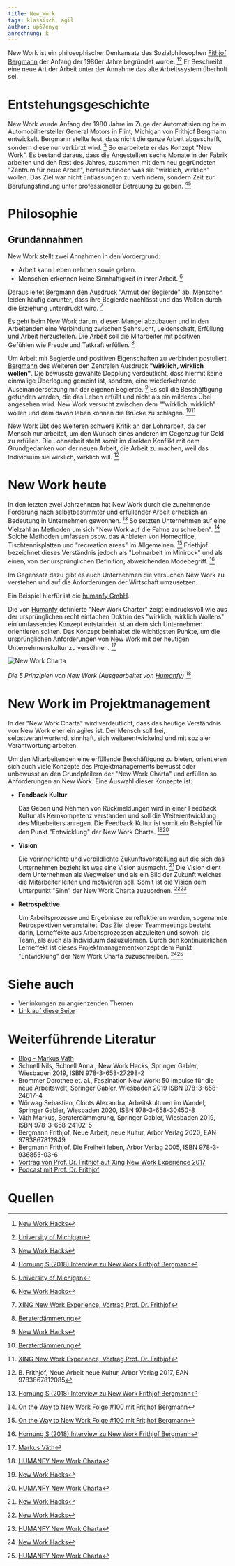 ```yaml
---
title: New_Work
tags: klassisch, agil
author: up67enyq
anrechnung: k 
---
```


New Work ist ein philosophischer Denkansatz des Sozialphilosophen [Fithjof Bergmann](https://de.wikipedia.org/wiki/Frithjof_Bergmann) der Anfang der 1980er Jahre begründet wurde. [^1][^7] Er Beschreibt eine neue Art der Arbeit unter der Annahme das alte Arbeitssystem überholt sei.



# Entstehungsgeschichte
New Work wurde Anfang der 1980 Jahre im Zuge der Automatisierung beim Automobilhersteller General Motors in Flint, Michigan von Frithjof Bergmann entwickelt. Bergmann stellte fest, dass nicht die ganze Arbeit abgeschafft, sondern diese nur verkürzt wird. [^1]
So erarbeitete er das Konzept "New Work". 
Es bestand daraus, dass die Angestellten sechs Monate in der Fabrik arbeiten und den Rest des Jahres, zusammen mit dem neu gegründeten "Zentrum für neue Arbeit", herauszufinden was sie "wirklich, wirklich" wollen. Das Ziel war nicht Entlassungen zu verhindern, sondern Zeit zur Berufungsfindung unter professioneller Betreuung zu geben. [^6][^7]

# Philosophie
## Grundannahmen

New Work stellt zwei Annahmen in den Vordergrund:
* Arbeit kann Leben nehmen sowie geben.
* Menschen erkennen keine Sinnhaftigkeit in ihrer Arbeit. [^1]

Daraus leitet [Bergmann](https://de.wikipedia.org/wiki/Frithjof_Bergmann)  den Ausdruck "Armut der Begierde" ab.
Menschen leiden häufig darunter, dass ihre Begierde nachlässt und das Wollen durch die Erziehung unterdrückt wird. [^5]

Es geht beim New Work darum, diesen Mangel abzubauen und in den Arbeitenden eine Verbindung zwischen Sehnsucht, Leidenschaft, Erfüllung und Arbeit herzustellen. Die Arbeit soll die Mitarbeiter mit positiven Gefühlen wie Freude und Tatkraft erfüllen. [^2]

Um Arbeit mit Begierde und positiven Eigenschaften zu verbinden postuliert [Bergmann](https://de.wikipedia.org/wiki/Frithjof_Bergmann) des Weiteren den Zentralen Ausdruck <b>"wirklich, wirklich wollen"</b>. 
Die bewusste gewählte Dopplung verdeutlicht, dass hiermit keine einmalige Überlegung gemeint ist, sondern, eine wiederkehrende Auseinandersetzung mit der eigenen Begierde. [^1] 
Es soll die Beschäftigung gefunden werden, die das Leben erfüllt und nicht als ein milderes Übel angesehen wird. New Work versucht zwischen dem ""wirklich, wirklich" wollen und dem davon leben können die Brücke zu schlagen. [^2][^5]

New Work übt des Weiteren schwere Kritik an der Lohnarbeit, da der Mensch nur arbeitet, um den Wunsch eines anderen im Gegenzug für Geld zu erfüllen. Die Lohnarbeit steht somit im direkten Konflikt mit dem Grundgedanken von der neuen Arbeit, die Arbeit zu machen, weil das Individuum sie wirklich, wirklich will. [^9]

# New Work heute

In den letzten zwei Jahrzehnten hat New Work durch die zunehmende Forderung nach selbstbestimmter und erfüllender Arbeit erheblich an Bedeutung in Unternehmen gewonnen. [^6] So setzten Unternehmen auf eine Vielzahl an Methoden um sich "New Work auf die Fahne zu schreiben". [^10] Solche Methoden umfassen bspw. das Anbieten von Homeoffice, Tischtennisplatten und "recreation areas" im Allgemeinen. [^10]
Friethjof bezeichnet dieses Verständnis jedoch als "Lohnarbeit im Minirock" und als einen, von der ursprünglichen Definition, abweichenden Modebegriff. [^6]

Im Gegensatz dazu gibt es auch Unternehmen die versuchen New Work zu verstehen und auf die Anforderungen der Wirtschaft umzusetzen.

Ein Beispiel hierfür ist die [humanfy GmbH](https://humanfy.de/new-work-charta/).

Die von [Humanfy](https://humanfy.de/new-work-charta/) definierte "New Work Charter" zeigt eindrucksvoll wie aus der ursprünglichen recht einfachen Doktrin des "wirklich, wirklich Wollens" ein umfassendes Konzept entstanden ist an dem sich Unternehmen orientieren sollten. Das Konzept beinhaltet die wichtigsten Punkte, um die ursprünglichen Anforderungen von New Work  mit der heutigen Unternehmenskultur zu versöhnen. [^4] 


![New Work Charta](New_Work/new_work.jpg)

*Die 5 Prinzipien von New Work (Ausgearbeitet von [Humanfy](https://humanfy.de/new-work-charta/))* [^3]



# New Work im Projektmanagement
In der "New Work Charta" wird verdeutlicht, dass das heutige Verständnis von New Work eher ein agiles ist. Der Mensch soll frei, selbstverantwortend, sinnhaft, sich weiterentwickelnd und mit sozialer Verantwortung arbeiten. 

Um den Mitarbeitenden eine erfüllende Beschäftigung zu bieten, orientieren sich auch viele Konzepte des Projektmanagements bewusst oder unbewusst an den Grundpfeilern der "New Work Charta" und erfüllen so Anforderungen an New Work. Eine Auswahl dieser Konzepte ist:

* <b> Feedback Kultur </b>
 
  Das Geben und Nehmen von Rückmeldungen wird in einer Feedback Kultur als Kernkompetenz verstanden und soll die Weiterentwicklung des Mitarbeiters anregen. Die Feedback Kultur ist somit ein Beispiel für den Punkt "Entwicklung" der New Work Charta. [^1][^3]
* <b> Vision </b>
  
  Die verinnerlichte und verbildlichte Zukunftsvorstellung auf die sich das Unternehmen bezieht ist was eine Vision ausmacht. [^1] Die Vision dient dem Unternehmen als Wegweiser und als ein Bild der Zukunft welches die Mitarbeiter leiten und motivieren soll. Somit ist die Vision dem Unterpunkt "Sinn" der New Work Charta zuzuordnen. [^1][^3]
* <b> Retrospektive </b>

  Um Arbeitsprozesse und Ergebnisse zu reflektieren werden, sogenannte Retrospektiven veranstaltet. Das Ziel dieser Teammeetings besteht darin, Lerneffekte aus Arbeitsprozessen abzuleiten und sowohl als Team, als auch als Individuum dazuzulernen. Durch den kontinuierlichen Lerneffekt ist dieses Projektmanagementkonzept dem Punkt "Entwicklung" der New Work Charta zuzuschreiben. [^1][^3]




# Siehe auch

* Verlinkungen zu angrenzenden Themen
* [Link auf diese Seite](New_Work.md)

# Weiterführende Literatur

* [Blog - Markus Väth](https://markusvaeth.com/blog/)
* Schnell Nils, Schnell Anna , New Work Hacks, Springer Gabler, Wiesbaden 2019, ISBN 978-3-658-27298-2
* Brommer Dorothee et. al., Faszination New Work: 50 Impulse für die neue Arbeitswelt, Springer Gabler, Wiesbaden 2019 ISBN 978-3-658-24617-4
* Wörwag Sebastian, Cloots Alexandra, Arbeitskulturen im Wandel, Springer Gabler, Wiesbaden 2020, ISBN 978-3-658-30450-8
* Väth Markus, Beraterdämmerung, Springer Gabler, Wiesbaden 2019, ISBN 978-3-658-24102-5
* Bergmann Frithjof, Neue Arbeit, neue Kultur, Arbor Verlag 2020, EAN 9783867812849
* Bergmann Frithjof, Die Freiheit leben, Arbor Verlag 2005, ISBN 978-3-936855-03-6
* [Vortrag von Prof. Dr. Frithjof auf Xing New Work Experience 2017](https://www.youtube.com/watch?v=29IoGFD86QM)
* [Podcast mit Prof. Dr. Frithjof](https://open.spotify.com/episode/29PXaxK6U0I6BM5FCmlMgY?si=G5N6I79RQT6Bxp3hEEUQ0A)

# Quellen

[^1]:[New Work Hacks](https://link.springer.com/book/10.1007%2F978-3-658-27299-9)
[^2]: [Beraterdämmerung](https://link.springer.com/book/10.1007%2F978-3-658-24103-2)
[^3]: [HUMANFY New Work Charta](https://humanfy.de/new-work-charta/)
[^4]: [Markus Väth](https://de.wikipedia.org/wiki/Markus_V%C3%A4th)
[^5]: [XING New Work Experience, Vortrag Prof. Dr. Frithjof](https://www.youtube.com/watch?v=29IoGFD86QM)
[^6]: [Hornung S (2018) Interview zu New Work Frithjof Bergmann](https://www.haufe.de/personal/hr-management/frithjof-bergmann-uebt-kritik-an-akteuller-new-work-debatte_80_467516.html)
[^7]: [University of Michigan](https://news.umich.edu/eight-faculty-members-retire/)
[^8]: [New Work Definition](https://www.businessinsider.de/gruenderszene/lexikon/begriffe/new-work/)
[^9]: B. Frithjof, Neue Arbeit neue Kultur, Arbor Verlag 2017, EAN 9783867812085
[^10]: [On the Way to New Work Folge #100 mit Fritjhof Bergmann](https://open.spotify.com/episode/29PXaxK6U0I6BM5FCmlMgY?si=G5N6I79RQT6Bxp3hEEUQ0A)

